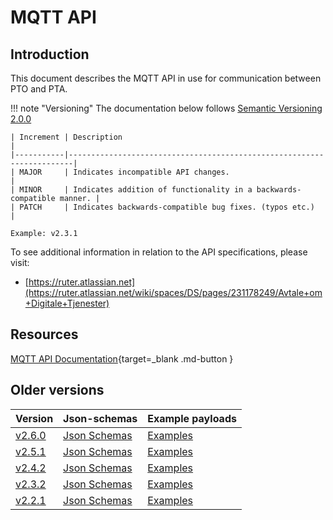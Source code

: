 # MQTT API

## Introduction

This document describes the MQTT API in use for communication between PTO and PTA. 

!!! note "Versioning"
    The documentation below follows [Semantic Versioning 2.0.0](https://semver.org/spec/v2.0.0.html)
    
    | Increment | Description                                                           |
    |-----------|-----------------------------------------------------------------------|
    | MAJOR     | Indicates incompatible API changes.                                   |
    | MINOR     | Indicates addition of functionality in a backwards-compatible manner. |
    | PATCH     | Indicates backwards-compatible bug fixes. (typos etc.)                |
    
    Example: v2.3.1


To see additional information in relation to the API specifications, please visit:

- [https://ruter.atlassian.net](https://ruter.atlassian.net/wiki/spaces/DS/pages/231178249/Avtale+om+Digitale+Tjenester)

## Resources

[MQTT API Documentation](asyncapi/index.html){target=_blank .md-button }

## Older versions

| Version                     | Json-schemas                                                                            | Example payloads                                                                |
|-----------------------------|-----------------------------------------------------------------------------------------|---------------------------------------------------------------------------------|
| [v2.6.0](v2.6.0/index.html) | [Json Schemas](https://github.com/RuterNo/adt-doc/tree/master/docs/v2.6.0/json-schemas) | [Examples](https://github.com/RuterNo/adt-doc/tree/master/docs/v2.6.0/examples) |
| [v2.5.1](v2.5.1/index.html) | [Json Schemas](https://github.com/RuterNo/adt-doc/tree/master/docs/v2.5.1/json-schemas) | [Examples](https://github.com/RuterNo/adt-doc/tree/master/docs/v2.5.1/examples) |
| [v2.4.2](v2.4.2/index.html) | [Json Schemas](https://github.com/RuterNo/adt-doc/tree/master/docs/v2.4.2/json-schemas) | [Examples](https://github.com/RuterNo/adt-doc/tree/master/docs/v2.4.2/examples) |
| [v2.3.2](v2.3.2/index.html) | [Json Schemas](https://github.com/RuterNo/adt-doc/tree/master/docs/v2.3.2/json-schemas) | [Examples](https://github.com/RuterNo/adt-doc/tree/master/docs/v2.3.2/examples) |
| [v2.2.1](v2.2.1/index.html) | [Json Schemas](https://github.com/RuterNo/adt-doc/tree/master/docs/v2.2.1/json-schemas) | [Examples](https://github.com/RuterNo/adt-doc/tree/master/docs/v2.2.1/examples) |
